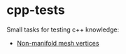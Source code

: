 # cpp-tests
Small tasks for testing c++ knowledge:

- [Non-manifold mesh vertices](./non-manifold-mesh-vertices/README.md)
